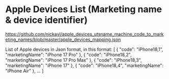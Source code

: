 # Apple Devices List (Marketing name & device identifier)

https://github.com/nickayl/apple_devices_utsname_machine_code_to_marketing_names/blob/master/apple_devices_mapping.json

List of Apple devices in Json format, in this format:
[
  {
    "code": "iPhone18,1",
    "marketingName": "iPhone 17 Pro"
  },
  {
    "code": "iPhone18,2",
    "marketingName": "iPhone 17 Pro Max"
  },
  {
    "code": "iPhone18,3",
    "marketingName": "iPhone 17"
  },
  {
    "code": "iPhone18,4",
    "marketingName": "iPhone Air"
  },
...
]


